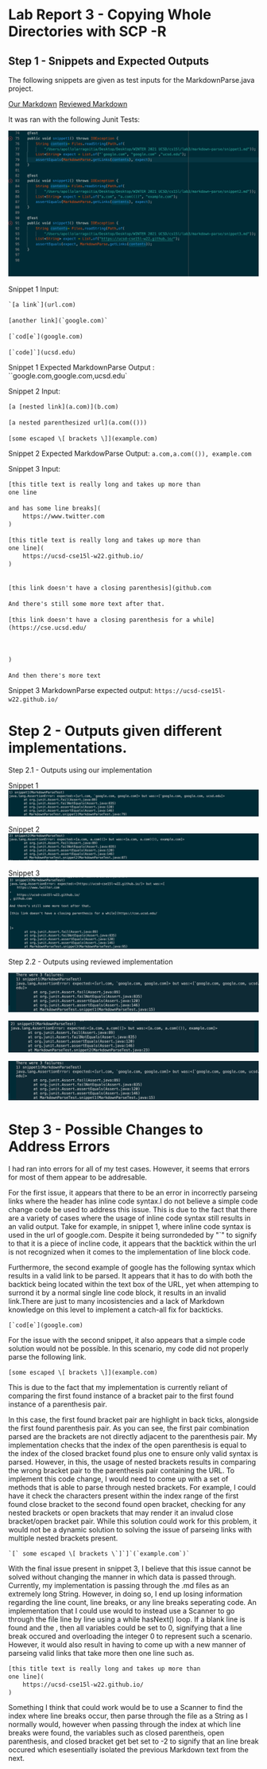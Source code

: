 # Lab Report 3 - Copying Whole Directories with SCP -R

## Step 1 - Snippets and Expected Outputs

The following snippets are given as test inputs for the MarkdownParse.java project.

[Our Markdown](https://github.com/apollolarragoitia/markdown-parse)
[Reviewed Markdown](https://github.com/Obarquinho/markdown-parse)
    
It was ran with the following Junit Tests:

![Image](lab-report-4-images/junit.png)


Snippet 1 Input:
```
`[a link`](url.com)

[another link](`google.com)`

[`cod[e`](google.com)

[`code]`](ucsd.edu)
```

Snippet 1 Expected MarkdownParse Output : ``google.com,google.com,ucsd.edu`

Snippet 2 Input:
```
[a [nested link](a.com)](b.com)

[a nested parenthesized url](a.com(()))

[some escaped \[ brackets \]](example.com)
```

Snippet 2 Expected MarkdowParse Output: `a.com,a.com(()), example.com`

Snippet 3 Input: 
```
[this title text is really long and takes up more than 
one line

and has some line breaks](
    https://www.twitter.com
)

[this title text is really long and takes up more than 
one line](
    https://ucsd-cse15l-w22.github.io/
)


[this link doesn't have a closing parenthesis](github.com

And there's still some more text after that.

[this link doesn't have a closing parenthesis for a while](https://cse.ucsd.edu/



)

And then there's more text
```

Snippet 3 MarkdownParse expected output: `https://ucsd-cse15l-w22.github.io/`

# Step 2 - Outputs given different implementations.

Step 2.1 - Outputs using our implementation

Snippet 1
![Snippet 1](lab-report-4-images/mymarkdownsnippet1.png)

Snippet 2
![Snippet 2](lab-report-4-images/mymarkdownsnippet2.png)

Snippet 3
![Snippet 3](lab-report-4-images/mymarkdownsnippet3.png)



Step 2.2 - Outputs using reviewed implementation

![Snippet 1](lab-report-4-images/reviewedmarkdownsnippet1.png)

![Snippet 2](lab-report-4-images/reviewedmarkdownsnippet2.png)

![Snippet 3](lab-report-4-images/reviewedmarkdownsnippet1.png)

# Step 3 - Possible Changes to Address Errors

I had ran into errors for all of my test cases. However, it seems that errors for most of them appear to be addresable.

For the first issue, it appears that there to be an error in incorrectly parseing links where the header has inline code syntax.I do not believe a simple code change code be used to address this issue. This is due to the fact that there are a variety of cases where the usage of inline code syntax still results in an valid output. Take for example, in snippet 1, where inline code syntax is used in the url of google.com. Despite it being surrondeded by "`" to signify to that it is a piece of incline code, it appears that the backtick within the url is not recognized when it comes to the implementation of line block code.

Furthermore, the second example of google has the following syntax which results in a valid link to be parsed. It appears that it has to do with both the backtick being located within the text box of the URL, yet when attemping to surrond it by a normal single line code block, it results in an invalid link.There are just to many incosistencies and a lack of Markdown knowledge on this level to implement a catch-all fix for backticks.
```
[`cod[e`](google.com)
```
For the issue with the second snippet, it also appears that a simple code solution would not be possible. In this scenario, my code did not properly parse the following link.
```
[some escaped \[ brackets \]](example.com)
```

This is due to the fact that my implementation is currently reliant of comparing the first found instance of a bracket pair to the first found instance of a parenthesis pair.

In this case, the first found bracket pair are highlight in back ticks, alongside the first found parenthesis pair. As you can see, the first pair combination parsed are the brackets are not directly adjacent to the parenthesis pair. My implementation checks that the index of the open parenthesis is equal to the index of the closed bracket found plus one to ensure only valid syntax is parsed. However, in this, the usage of nested brackets results in comparing the wrong bracket pair to the parenthesis pair containing the URL. To implement this code change, I would need to come up with a set of methods that is able to parse through nested brackets. For example, I could have it check the characters present within the index range of the first found close bracket to the second found open bracket, checking for any nested brackets or open brackets that may render it an invalud close bracket/open bracket pair. While this solution could work for this problem, it would not be a dynamic solution to solving the issue of parseing links with multiple nested brackets present. 

```
`[` some escaped \[ brackets \`]`]`(`example.com`)`
```

With the final issue present in snippet 3, I believe that this issue cannot be solved without changing the manner in which data is passed through. Currently, my implementation is passing through the .md files as an extremely long String. However, in doing so, I end up losing information regarding the line count, line breaks, or any line breaks seperating code. An implementation that I could use would to instead use a Scanner to go through the file line by line using a while hasNext() loop. If a blank line is found and the , then all variables could be set to 0, signifying that a line break occured and overloading the integer 0 to represent such a scenario. However, it would also result in having to come up with a new manner of parseing valid links that take more then one line such as.

```
[this title text is really long and takes up more than 
one line](
    https://ucsd-cse15l-w22.github.io/
)
```

Something I think that could work would be to use a Scanner to find the index where line breaks occur, then parse through the file as a String as I normally would, however when passing through the index at which line breaks were found, the variables such as closed parentheis, open parenthesis, and closed bracket get bet set to -2 to signify that an line break occured which esesentially isolated the previous Markdown text from the next.





